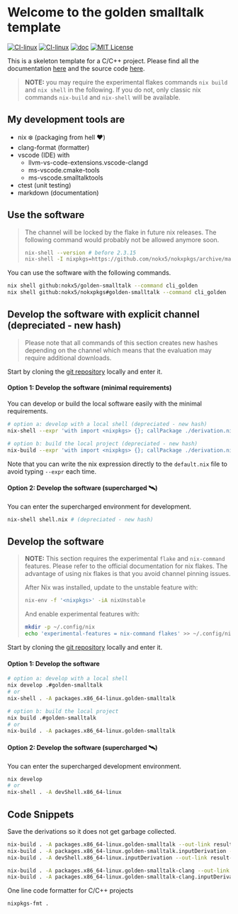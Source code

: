 # Welcome to the golden smalltalk template

[![CI-linux](https://github.com/nokx5/golden-smalltalk/workflows/CI-linux/badge.svg)](https://github.com/nokx5/golden-smalltalk/actions/workflows/ci-linux.yml) [![CI-linux](https://github.com/nokx5/golden-smalltalk/workflows/CI-darwin/badge.svg)](https://github.com/nokx5/golden-smalltalk/actions/workflows/ci-darwin.yml) [![doc](https://github.com/nokx5/golden-smalltalk/workflows/doc-api/badge.svg)](https://nokx5.github.io/golden-smalltalk) [![MIT License](http://img.shields.io/badge/license-MIT-blue.svg)](https://github.com/nokx5/golden-smalltalk/blob/master/LICENSE)

This is a skeleton template for a C/C++ project. Please find all the documentation [here](https://nokx5.github.io/golden-smalltalk) and the source code [here](https://github.com/nokx5/golden-smalltalk).

> **NOTE:** you may require the experimental flakes commands `nix build` and `nix shell` in the following. If you do not, only classic nix commands `nix-build` and `nix-shell` will be available.

## My development tools are
- nix :snowflake: (packaging from hell :heart:)
- clang-format (formatter)
- vscode (IDE) with
  - llvm-vs-code-extensions.vscode-clangd
  - ms-vscode.cmake-tools
  - ms-vscode.smalltalktools
- ctest (unit testing)
- markdown (documentation)


## Use the software

> The channel will be locked by the flake in future nix releases. The following command would probably not be allowed anymore soon.
> ```bash
> nix-shell --version # before 2.3.15
> nix-shell -I nixpkgs=https://github.com/nokx5/nokxpkgs/archive/main.tar.gz -p golden-smalltalk --command cli_golden
> ```

You can use the software with the following commands.
```bash
nix shell github:nokx5/golden-smalltalk --command cli_golden
nix shell github:nokx5/nokxpkgs#golden-smalltalk --command cli_golden
```

## Develop the software with explicit channel (depreciated - new hash)

> Please note that all commands of this section creates new hashes depending on the channel which means that the evaluation may require additional downloads.

Start by cloning the [git repository](https://github.com/nokx5/golden-smalltalk) locally and enter it.

#### Option 1: Develop the software (minimal requirements)

You can develop or build the local software easily with the minimal requirements.

```bash
# option a: develop with a local shell (depreciated - new hash)
nix-shell --expr 'with import <nixpkgs> {}; callPackage ./derivation.nix {src = ./.; }'

# option b: build the local project (depreciated - new hash)
nix-build --expr 'with import <nixpkgs> {}; callPackage ./derivation.nix {src = ./.; }' --no-out-link
```

Note that you can write the nix expression directly to the `default.nix` file to avoid typing `--expr` each time.

#### Option 2: Develop the software (supercharged :artificial_satellite:)

You can enter the supercharged environment for development.

```bash
nix-shell shell.nix # (depreciated - new hash)
```

## Develop the software

> **NOTE:** This section requires the experimental `flake` and `nix-command` features. Please refer to the official documentation for nix flakes. The advantage of using nix flakes is that you avoid channel pinning issues.
> 
> After Nix was installed, update to the unstable feature with:
> 
> ```bash
> nix-env -f '<nixpkgs>' -iA nixUnstable
> ```
> 
> And enable experimental features with:
> 
> ```bash
> mkdir -p ~/.config/nix
> echo 'experimental-features = nix-command flakes' >> ~/.config/nix/nix.conf
> ```

Start by cloning the [git repository](https://github.com/nokx5/golden-smalltalk) locally and enter it.

#### Option 1: Develop the software

```bash
# option a: develop with a local shell
nix develop .#golden-smalltalk
# or
nix-shell . -A packages.x86_64-linux.golden-smalltalk

# option b: build the local project
nix build .#golden-smalltalk
# or
nix-build . -A packages.x86_64-linux.golden-smalltalk
```

#### Option 2: Develop the software (supercharged :artificial_satellite:)

You can enter the supercharged development environment.

```bash
nix develop
# or
nix-shell . -A devShell.x86_64-linux
```

## Code Snippets

Save the derivations so it does not get garbage collected.
```bash
nix-build . -A packages.x86_64-linux.golden-smalltalk --out-link result-golden-smalltalk
nix-build . -A packages.x86_64-linux.golden-smalltalk.inputDerivation --out-link result-golden-smalltalk-dev
nix-build . -A devShell.x86_64-linux.inputDerivation --out-link result-golden-smalltalk-dev-full

nix-build . -A packages.x86_64-linux.golden-smalltalk-clang --out-link result-golden-smalltalk-clang
nix-build . -A packages.x86_64-linux.golden-smalltalk-clang.inputDerivation --out-link result-golden-smalltalk-clang-dev
```

One line code formatter for C/C++ projects

```bash
nixpkgs-fmt .

```
